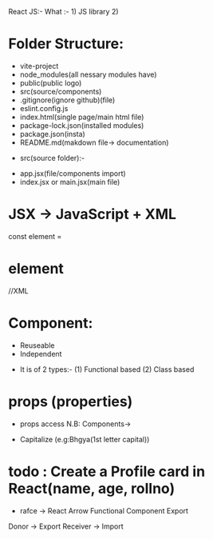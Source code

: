 React JS:- 
What :- 1) JS library
        2) 






# Folder Structure:
- vite-project
- node_modules(all nessary modules have)
- public(public logo)
- src(source/components)
- .gitignore(ignore github)(file)
- eslint.config.js
- index.html(single page/main html file) 
- package-lock.json(installed modules)
- package.json(insta)
- README.md(makdown file-> documentation)

* src(source folder):-
- app.jsx(file/components import)
- index.jsx or main.jsx(main file)


# JSX -> JavaScript + XML
   const element = <h1>element</h1>  //XML

# Component:
- Reuseable
- Independent 

* It is of 2 types:-
(1) Functional based
(2) Class based

# props (properties)
* props access
N.B: Components->
- Capitalize (e.g:Bhgya(1st letter capital))
<Component/>
<Component name={USBM} age={25}/>

# todo : Create a Profile card in React(name, age, rollno)
* rafce -> React Arrow Functional Component Export

Donor -> Export
Receiver -> Import